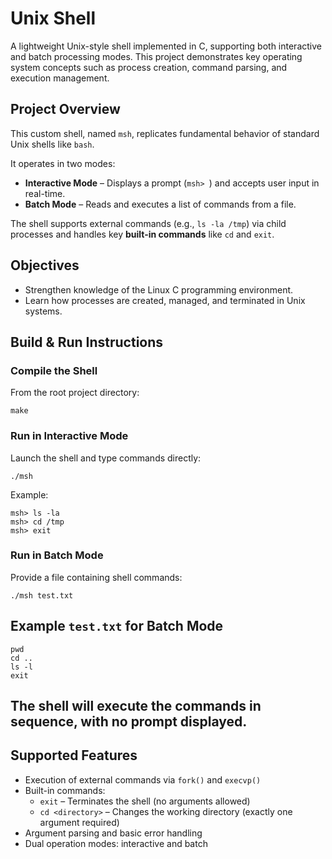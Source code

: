 # Unix Shell 

A lightweight Unix-style shell implemented in C, supporting both interactive and batch processing modes. This project demonstrates key operating system concepts such as process creation, command parsing, and execution management.


## Project Overview

This custom shell, named `msh`, replicates fundamental behavior of standard Unix shells like `bash`.

It operates in two modes:
- **Interactive Mode** – Displays a prompt (`msh> `) and accepts user input in real-time.
- **Batch Mode** – Reads and executes a list of commands from a file.

The shell supports external commands (e.g., `ls -la /tmp`) via child processes and handles key **built-in commands** like `cd` and `exit`.


## Objectives

- Strengthen knowledge of the Linux C programming environment.
- Learn how processes are created, managed, and terminated in Unix systems.


## Build & Run Instructions

### Compile the Shell
From the root project directory:
```
make
```

### Run in Interactive Mode
Launch the shell and type commands directly:
```
./msh
```
Example:
```
msh> ls -la
msh> cd /tmp
msh> exit
```

### Run in Batch Mode
Provide a file containing shell commands:
```
./msh test.txt
```


## Example `test.txt` for Batch Mode
```
pwd
cd ..
ls -l
exit
```

The shell will execute the commands in sequence, with no prompt displayed.
---
## Supported Features

- Execution of external commands via `fork()` and `execvp()`
- Built-in commands:
  - `exit` – Terminates the shell (no arguments allowed)
  - `cd <directory>` – Changes the working directory (exactly one argument required)
- Argument parsing and basic error handling
- Dual operation modes: interactive and batch

